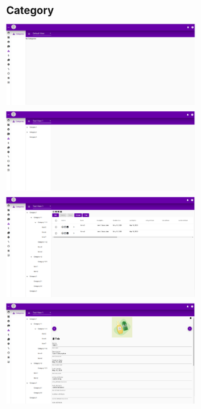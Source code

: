 # Category

![](../../.gitbook/assets/category-empty.png)

![](../../.gitbook/assets/category-tree-only.png)

![](../../.gitbook/assets/category-category-selection.png)

![](../../.gitbook/assets/category-item-selection.png)

